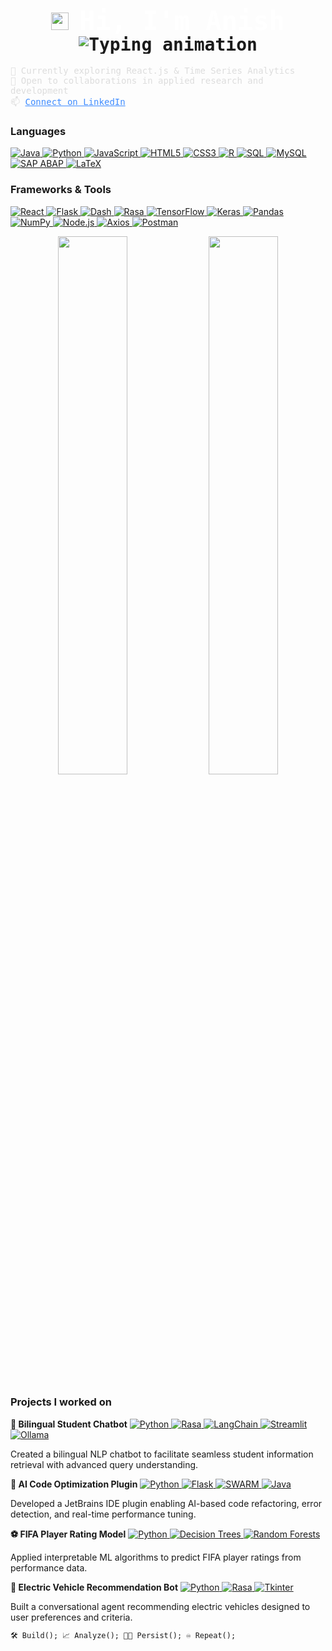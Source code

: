 <h1 align="center" style="font-family: 'JetBrains Mono', monospace;">
  <img src="https://media.giphy.com/media/hvRJCLFzcasrR4ia7z/giphy.gif" width="28" style="vertical-align: middle;" />
  <span style="vertical-align: middle; font-size: 42px; color: white;">Hi, I'm Anish</span>
  <p align="center" style="margin: 0; padding: 0; line-height: 1;">
    <img src="https://readme-typing-svg.herokuapp.com?font=JetBrains+Mono&size=16&pause=1000&color=3F8CFF&center=true&vCenter=true&width=430&lines=AI/ML+%7C+Data+Science+%7C+Software+Development;" alt="Typing animation" />
  </p>
</h1>
<p align="left" style="font-family: 'JetBrains Mono', monospace; font-size: 14px; color: #ddd;">
  🌱 Currently exploring React.js & Time Series Analytics<br>
  🤝 Open to collaborations in applied research and development<br>
  📫 <a href="https://www.linkedin.com/in/anish-biswas-b08077200/" style="color: #3F8CFF;">Connect on LinkedIn</a>
</p>

<h3>Languages</h3>
<p>
  <a href="https://www.java.com" target="_blank" rel="noopener noreferrer">
    <img src="https://img.shields.io/badge/Java-ED8B00?style=flat&logo=java&logoColor=white" alt="Java" />
  </a> 
  <a href="https://www.python.org" target="_blank" rel="noopener noreferrer">
    <img src="https://img.shields.io/badge/Python-3776AB?style=flat&logo=python&logoColor=white" alt="Python" />
  </a> 
  <a href="https://developer.mozilla.org/en-US/docs/Web/JavaScript" target="_blank" rel="noopener noreferrer">
    <img src="https://img.shields.io/badge/JavaScript-F7DF1E?style=flat&logo=javascript&logoColor=black" alt="JavaScript" />
  </a> 
  <a href="https://developer.mozilla.org/en-US/docs/Web/HTML" target="_blank" rel="noopener noreferrer">
    <img src="https://img.shields.io/badge/HTML5-E34F26?style=flat&logo=html5&logoColor=white" alt="HTML5" />
  </a> 
  <a href="https://developer.mozilla.org/en-US/docs/Web/CSS" target="_blank" rel="noopener noreferrer">
    <img src="https://img.shields.io/badge/CSS3-1572B6?style=flat&logo=css3&logoColor=white" alt="CSS3" />
  </a> 
  <a href="https://www.r-project.org" target="_blank" rel="noopener noreferrer">
    <img src="https://img.shields.io/badge/R-276DC3?style=flat&logo=r&logoColor=white" alt="R" />
  </a> 
  <a href="https://www.postgresql.org" target="_blank" rel="noopener noreferrer">
    <img src="https://img.shields.io/badge/SQL-4479A1?style=flat&logo=postgresql&logoColor=white" alt="SQL" />
  </a> 
  <a href="https://www.mysql.com" target="_blank" rel="noopener noreferrer">
    <img src="https://img.shields.io/badge/MySQL-4479A1?style=flat&logo=mysql&logoColor=white" alt="MySQL" />
  </a> 
 <a href="https://training.sap.com/content/abap-programming-training" target="_blank" rel="noopener noreferrer">
  <img src="https://img.shields.io/badge/SAP%20ABAP-0FAAFF?style=flat&logo=sap&logoColor=white" alt="SAP ABAP" />
  </a> 
  <a href="https://www.latex-project.org" target="_blank" rel="noopener noreferrer">
    <img src="https://img.shields.io/badge/LaTeX-008080?style=flat&logo=latex&logoColor=white" alt="LaTeX" />
  </a>
</p>

<h3>Frameworks & Tools</h3>
<p>
  <a href="https://reactjs.org" target="_blank" rel="noopener noreferrer">
    <img src="https://img.shields.io/badge/React-61DAFB?style=flat&logo=react&logoColor=black" alt="React" />
  </a> 
  <a href="https://flask.palletsprojects.com" target="_blank" rel="noopener noreferrer">
    <img src="https://img.shields.io/badge/Flask-000000?style=flat&logo=flask&logoColor=white" alt="Flask" />
  </a> 
  <a href="https://plotly.com/dash" target="_blank" rel="noopener noreferrer">
    <img src="https://img.shields.io/badge/Dash-0175C2?style=flat&logo=plotly&logoColor=white" alt="Dash" />
  </a> 
  <a href="https://rasa.com" target="_blank" rel="noopener noreferrer">
    <img src="https://img.shields.io/badge/Rasa-5B4699?style=flat&logo=rasa&logoColor=white" alt="Rasa" />
  </a> 
  <a href="https://www.tensorflow.org" target="_blank" rel="noopener noreferrer">
    <img src="https://img.shields.io/badge/TensorFlow-FF6F00?style=flat&logo=tensorflow&logoColor=white" alt="TensorFlow" />
  </a> 
  <a href="https://keras.io" target="_blank" rel="noopener noreferrer">
    <img src="https://img.shields.io/badge/Keras-D00000?style=flat&logo=keras&logoColor=white" alt="Keras" />
  </a> 
  <a href="https://pandas.pydata.org" target="_blank" rel="noopener noreferrer">
    <img src="https://img.shields.io/badge/Pandas-150458?style=flat&logo=pandas&logoColor=white" alt="Pandas" />
  </a> 
  <a href="https://numpy.org" target="_blank" rel="noopener noreferrer">
    <img src="https://img.shields.io/badge/NumPy-013243?style=flat&logo=numpy&logoColor=white" alt="NumPy" />
  </a> 
  <a href="https://nodejs.org" target="_blank" rel="noopener noreferrer">
    <img src="https://img.shields.io/badge/Node.js-339933?style=flat&logo=node.js&logoColor=white" alt="Node.js" />
  </a> 
  <a href="https://axios-http.com" target="_blank" rel="noopener noreferrer">
    <img src="https://img.shields.io/badge/Axios-5A29E4?style=flat&logo=axios&logoColor=white" alt="Axios" />
  </a> 
  <a href="https://www.postman.com" target="_blank" rel="noopener noreferrer">
    <img src="https://img.shields.io/badge/Postman-FF6C37?style=flat&logo=postman&logoColor=white" alt="Postman" />
  </a>
</p>


<p align="center">
  <img src="https://github-readme-stats.vercel.app/api?username=anish-dev21&show_icons=true&theme=tokyonight&hide_title=true&include_all_commits=true&count_private=true" width="47%" />
  <img src="https://github-readme-stats.vercel.app/api/top-langs/?username=anish-dev21&layout=compact&theme=tokyonight&langs_count=8" width="47%" />
</p>

<h3 style="font-weight: bold;">Projects I worked on</h3>

<p><strong>🤖 Bilingual Student Chatbot</strong> 
  <a href="https://www.python.org" target="_blank" rel="noopener noreferrer">
    <img src="https://img.shields.io/badge/Python-3776AB?style=flat&logo=python&logoColor=white" alt="Python" />
  </a>
  <a href="https://rasa.com" target="_blank" rel="noopener noreferrer">
    <img src="https://img.shields.io/badge/Rasa-5B4699?style=flat&logo=rasa&logoColor=white" alt="Rasa" />
  </a>
  <a href="https://python.langchain.com/en/latest/" target="_blank" rel="noopener noreferrer">
    <img src="https://img.shields.io/badge/LangChain-000000?style=flat&logo=langchain&logoColor=white" alt="LangChain" />
  </a>
  <a href="https://streamlit.io" target="_blank" rel="noopener noreferrer">
    <img src="https://img.shields.io/badge/Streamlit-FE4E30?style=flat&logo=streamlit&logoColor=white" alt="Streamlit" />
  </a>
  <a href="https://ollama.com" target="_blank" rel="noopener noreferrer">
    <img src="https://img.shields.io/badge/Ollama-2D9CDB?style=flat" alt="Ollama" />
  </a>
</p>
<p>Created a bilingual NLP chatbot to facilitate seamless student information retrieval with advanced query understanding.</p>

<p><strong>🧠 AI Code Optimization Plugin</strong> 
  <a href="https://www.python.org" target="_blank" rel="noopener noreferrer">
    <img src="https://img.shields.io/badge/Python-3776AB?style=flat&logo=python&logoColor=white" alt="Python" />
  </a>
  <a href="https://flask.palletsprojects.com" target="_blank" rel="noopener noreferrer">
    <img src="https://img.shields.io/badge/Flask-000000?style=flat&logo=flask&logoColor=white" alt="Flask" />
  </a>
  <a href="https://swarm.org" target="_blank" rel="noopener noreferrer">
    <img src="https://img.shields.io/badge/SWARM-FF6F00?style=flat" alt="SWARM" />
  </a>
  <a href="https://www.java.com" target="_blank" rel="noopener noreferrer">
    <img src="https://img.shields.io/badge/Java-ED8B00?style=flat&logo=java&logoColor=white" alt="Java" />
  </a>
</p>
<p>Developed a JetBrains IDE plugin enabling AI-based code refactoring, error detection, and real-time performance tuning.</p>

<p><strong>⚽ FIFA Player Rating Model</strong> 
  <a href="https://www.python.org" target="_blank" rel="noopener noreferrer">
    <img src="https://img.shields.io/badge/Python-3776AB?style=flat&logo=python&logoColor=white" alt="Python" />
  </a>
  <a href="https://en.wikipedia.org/wiki/Decision_tree_learning" target="_blank" rel="noopener noreferrer">
    <img src="https://img.shields.io/badge/Decision_Trees-4CAF50?style=flat" alt="Decision Trees" />
  </a>
  <a href="https://en.wikipedia.org/wiki/Random_forest" target="_blank" rel="noopener noreferrer">
    <img src="https://img.shields.io/badge/Random_Forests-388E3C?style=flat" alt="Random Forests" />
  </a>
</p>
<p>Applied interpretable ML algorithms to predict FIFA player ratings from performance data.</p>

<p><strong>🔋 Electric Vehicle Recommendation Bot</strong>  
  <a href="https://www.python.org" target="_blank" rel="noopener noreferrer">
    <img src="https://img.shields.io/badge/Python-3776AB?style=flat&logo=python&logoColor=white" alt="Python" />
  </a>
  <a href="https://rasa.com" target="_blank" rel="noopener noreferrer">
    <img src="https://img.shields.io/badge/Rasa-5B4699?style=flat&logo=rasa&logoColor=white" alt="Rasa" />
  </a>
  <a href="https://wiki.python.org/moin/TkInter" target="_blank" rel="noopener noreferrer">
    <img src="https://img.shields.io/badge/Tkinter-FF6F00?style=flat" alt="Tkinter" />
  </a>
</p>
<p>Built a conversational agent recommending electric vehicles designed to user preferences and criteria.</p>


```html
🛠️ Build(); 📈 Analyze(); 👨‍💻 Persist(); ♾️ Repeat();
```



